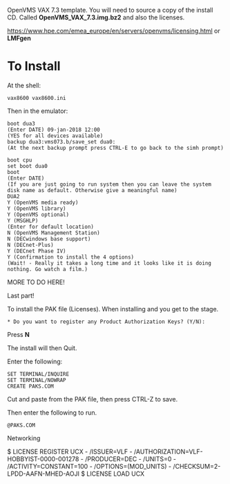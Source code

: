 OpenVMS VAX 7.3 template. You will need to source a copy of the install CD. Called **OpenVMS_VAX_7.3.img.bz2** and also the licenses.

https://www.hpe.com/emea_europe/en/servers/openvms/licensing.html or **LMFgen**

# To Install

At the shell:

```
vax8600 vax8600.ini
```

Then in the emulator:

```
boot dua3
(Enter DATE) 09-jan-2018 12:00
(YES for all devices available)
backup dua3:vms073.b/save_set dua0:
(At the next backup prompt press CTRL-E to go back to the simh prompt)

boot cpu
set boot dua0
boot
(Enter DATE)
(If you are just going to run system then you can leave the system disk name as default. Otherwise give a meaningful name)
DUA2
Y (OpenVMS media ready)
Y (OpenVMS library)
Y (OpenVMS optional)
Y (MSGHLP)
(Enter for default location)
N (OpenVMS Management Station)
N (DECwindows base support)
N (DECnet-Plus)
Y (DECnet Phase IV)
Y (Confirmation to install the 4 options)
(Wait! - Really it takes a long time and it looks like it is doing nothing. Go watch a film.)
```

MORE TO DO HERE!

Last part!


To install the PAK file (Licenses). When installing and you get to the stage.

```
* Do you want to register any Product Authorization Keys? (Y/N):
```

Press **N** 

The install will then Quit.

Enter the following:

```
SET TERMINAL/INQUIRE
SET TERMINAL/NOWRAP
CREATE PAKS.COM
```

Cut and paste from the PAK file, then press CTRL-Z to save.

Then enter the following to run.

```
@PAKS.COM
```

Networking

$ LICENSE REGISTER UCX -
/ISSUER=VLF -
/AUTHORIZATION=VLF-HOBBYIST-0000-001278 -
/PRODUCER=DEC -
/UNITS=0 -
/ACTIVITY=CONSTANT=100 -
/OPTIONS=(MOD_UNITS) -
/CHECKSUM=2-LPDD-AAFN-MHED-AOJI
$ LICENSE LOAD UCX


